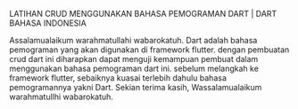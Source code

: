 LATIHAN CRUD MENGGUNAKAN BAHASA PEMOGRAMAN DART | DART BAHASA INDONESIA

Assalamualaikum warahmatullahi wabarokatuh. Dart adalah bahasa pemograman yang akan digunakan di framework flutter.
dengan pembuatan crud dart ini diharapkan dapat menguji kemampuan pembuat dalam menggunakan bahasa pemograman dart ini. sebelum melangkah ke framework flutter, sebaiknya kuasai
terlebih dahulu bahasa pemogramannya yakni Dart. Sekian terima kasih, Wassalamualaikum warahmatullhi wabarokatuh.
